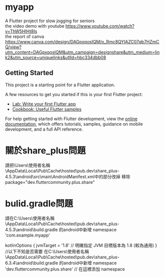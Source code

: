 # myapp

A Flutter project for slow jogging for seniors
<br> the video demo with youtube https://www.youtube.com/watch?v=ThW5HIHt8Is
<br> the report of canva https://www.canva.com/design/DAGpxqosIQM/o_Rmc8QYIAZC07qb7HZmCQ/view?utm_content=DAGpxqosIQM&utm_campaign=designshare&utm_medium=link2&utm_source=uniquelinks&utlId=hbc334dbb08


## Getting Started

This project is a starting point for a Flutter application.

A few resources to get you started if this is your first Flutter project:

- [Lab: Write your first Flutter app](https://docs.flutter.dev/get-started/codelab)
- [Cookbook: Useful Flutter samples](https://docs.flutter.dev/cookbook)

For help getting started with Flutter development, view the
[online documentation](https://docs.flutter.dev/), which offers tutorials,
samples, guidance on mobile development, and a full API reference.

# 關於share_plus問題
請把\Users\使用者名稱\AppData\Local\Pub\Cache\hosted\pub.dev\share_plus-4.5.3\android\src\main\AndroidManifest.xml中的部分改掉
移除package="dev.fluttercommunity.plus.share"

# bulid.gradle問題
請在C:\Users\使用者名稱\AppData\Local\Pub\Cache\hosted\pub.dev\share_plus-4.5.3\android\build.gradle
的android中新增
namespace 'com.example.myapp'

kotlinOptions {
jvmTarget = '1.8' // 明確指定 JVM 目標版本為 1.8 (較為通用)
}
//以下不知是否需要
在C:\Users\使用者名稱\AppData\Local\Pub\Cache\hosted\pub.dev\share_plus-6.3.4\android\build.gradle
的android中新增
namespace 'dev.fluttercommunity.plus.share' // 在這裡添加 namespace
